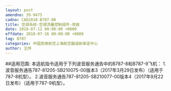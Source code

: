```yaml
---
layout: post
amendno: 39-9475
cadno: CAD2018-B787-08
title: 空调系统-空调流量控制组件-改装
date: 2018-07-12 00:00:00 +0800
effdate: 2018-07-16 00:00:00 +0800
tag: B787
categories: 中国民用航空上海航空器适航审定中心
author: 王烨
---
```


##适用范围:
本适航指令适用于下列波音服务通告中的B787-8和B787-9飞机：
1.波音服务通告787-81205-SB210075-00版本3（2017年3月29日发布）（适用于787-8机型）。
2.波音服务通告787-81205-SB210077-00版本4（2017年9月22日发布）（适用于787-9机型）。


